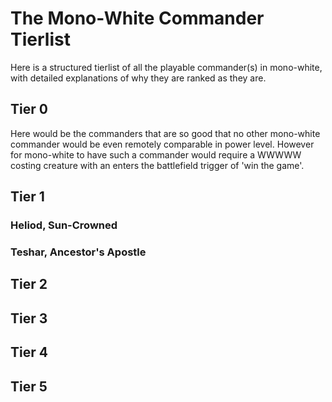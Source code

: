 # The Mono-White Commander Tierlist
Here is a structured tierlist of all the playable commander(s) in mono-white, with detailed explanations of why they are ranked as they are.

## Tier 0
Here would be the commanders that are so good that no other mono-white commander would be even remotely comparable in power level. However for mono-white to have such a commander would require a WWWWW costing creature with an enters the battlefield trigger of 'win the game'.

## Tier 1

### Heliod, Sun-Crowned


### Teshar, Ancestor's Apostle

## Tier 2

## Tier 3

## Tier 4

## Tier 5

